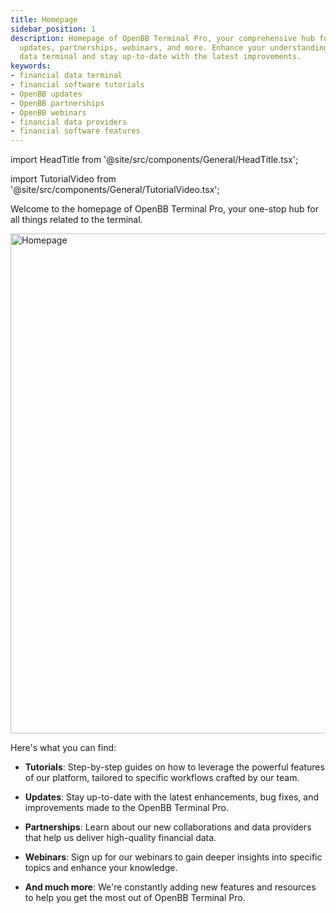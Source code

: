 ```yaml
---
title: Homepage
sidebar_position: 1
description: Homepage of OpenBB Terminal Pro, your comprehensive hub for tutorials,
  updates, partnerships, webinars, and more. Enhance your understanding of our financial
  data terminal and stay up-to-date with the latest improvements.
keywords:
- financial data terminal
- financial software tutorials
- OpenBB updates
- OpenBB partnerships
- OpenBB webinars
- financial data providers
- financial software features
---
```


import HeadTitle from '@site/src/components/General/HeadTitle.tsx';

<HeadTitle title="Homepage | OpenBB Terminal Pro Docs" />

import TutorialVideo from '@site/src/components/General/TutorialVideo.tsx';

<TutorialVideo
  youtubeLink="https://www.youtube.com/embed/pzOey1zafnA?si=eo4vCDwSSMA2BOqK"
  videoLegend="Short introduction to Terminal Pro Homepage"
/>

Welcome to the homepage of OpenBB Terminal Pro, your one-stop hub for all things related to the terminal.

<img width="800" alt="Homepage" src="https://github.com/OpenBB-finance/OpenBBTerminal/assets/25267873/ca38ae12-d721-4957-afe7-724c4c03fa23">

Here's what you can find:

* **Tutorials**: Step-by-step guides on how to leverage the powerful features of our platform, tailored to specific workflows crafted by our team.

* **Updates**: Stay up-to-date with the latest enhancements, bug fixes, and improvements made to the OpenBB Terminal Pro.

* **Partnerships**: Learn about our new collaborations and data providers that help us deliver high-quality financial data.

* **Webinars**: Sign up for our webinars to gain deeper insights into specific topics and enhance your knowledge.

* **And much more**: We're constantly adding new features and resources to help you get the most out of OpenBB Terminal Pro.
